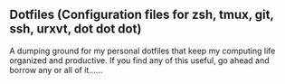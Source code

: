 ## Dotfiles (Configuration files for zsh, tmux, git, ssh, urxvt, dot dot dot)

A dumping ground for my personal dotfiles that keep my computing life organized and productive. If you find any of this useful, go ahead and borrow any or all of it......
